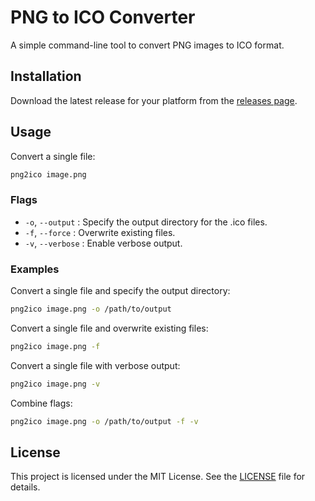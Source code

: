 # PNG to ICO Converter

A simple command-line tool to convert PNG images to ICO format.

## Installation

Download the latest release for your platform from the [releases page](https://github.com/AvicennaJr/png2ico/releases).

## Usage

Convert a single file:
```bash
png2ico image.png
```

### Flags

- `-o`, `--output`  : Specify the output directory for the .ico files.
- `-f`, `--force`   : Overwrite existing files.
- `-v`, `--verbose` : Enable verbose output.

### Examples

Convert a single file and specify the output directory:
```bash
png2ico image.png -o /path/to/output
```

Convert a single file and overwrite existing files:
```bash
png2ico image.png -f
```

Convert a single file with verbose output:
```bash
png2ico image.png -v
```

Combine flags:
```bash
png2ico image.png -o /path/to/output -f -v
```

## License

This project is licensed under the MIT License. See the [LICENSE](LICENSE) file for details.